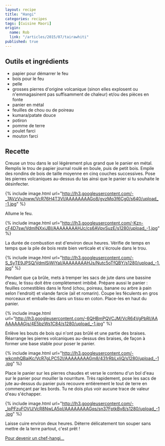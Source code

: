 ```yaml
---
layout: recipe
title: "Hangi"
categories: recipes
tags: [Cuisine Maori]
origin: 
  name: Rob
  link: "/articles/2015/07/tairawhiti"
published: true
---
```


## Outils et ingrédients

- papier pour démarrer le feu
- bois pour le feu
- pelle
- grosses pierres d'origine volcanique (sinon elles explosent ou n'emmagasinent pas suffisamment de chaleur) et/ou des pièces en fonte
- panier en métal
- feuilles de chou ou de poireau
- kumara/patate douce
- potiron 
- pomme de terre
- poulet farci
- mouton farci

## Recette

Creuse un trou dans le sol légèrement plus grand que le panier en métal.
Remplis le trou de papier journal roulé en boule, puis de petit bois.
Empile des rondins de bois de taille moyenne en cinq couches successives.
Pose les pierres volcaniques au-dessus du tas ainsi que le panier si tu souhaite le désinfecter.

{% include image.html url="http://lh3.googleusercontent.com/-_7AVzVvJnww/VcR76H4T3VI/AAAAAAAAGo8/gvzMq3f6Cg0/s640/upload_-1.jpg" %}

Allume le feu.

{% include image.html url="http://lh3.googleusercontent.com/-Kzn-cF4D7sw/VdmINXxiJBI/AAAAAAAAHJc/cs6AVpvSuzE/s1280/upload_-1.jpg" %}

La durée de combustion est d'environ deux heures. Vérifie de temps en temps que la pile de bois reste bien verticale et s'écroule dans le trou. 

{% include image.html url="http://lh3.googleusercontent.com/-S_SyTE9JPSQ/VdmISiWiYaI/AAAAAAAAHJs/Nutc5oTfQBY/s1280/upload_-1.jpg" %}

Pendant que ça brûle, mets à tremper les sacs de jute dans une bassine d'eau, le tissu doit être complètement imbibé. Prépare aussi le panier : feuilles comestibles dans le fond (chou, poireau, banane ou arbre à pain selon l'endroit) et viande farcie (ail et romarin). Coupe les féculents en gros morceaux et emballe-les dans un tissu en coton. Place-les en haut du panier.

{% include image.html url="http://lh3.googleusercontent.com/-6QHBmPQVCJM/VcR64VgPbRI/AAAAAAAAGjs/4E5bzWs1C84/s1280/upload_-1.jpg" %}

Enlève les bouts de bois qui n'ont pas brûlé et une partie des braises. Réarrange les pierres volcaniques au-dessus des braises, de façon à former une base stable pour poser le panier.

{% include image.html url="http://lh3.googleusercontent.com/-wkcmhQBaiKc/VcR7gLPC52I/AAAAAAAAGm8/431rRbLxliQ/s1280/upload_-1.jpg" %}

Place le panier sur les pierres chaudes et verse le contenu d'un bol d'eau sur le panier pour mouiller la nourriture. Très rapidement, pose les sacs de jute au-dessus du panier puis recouvre entièrement le tout de terre en commençant par les bords. Tu ne dois plus voir aucune trace de valeur d'eau s'échapper.

{% include image.html url="http://lh3.googleusercontent.com/-_lpPFzuFOVU/VcR8NwLA5pI/AAAAAAAAGqs/sn37FptkBv8/s1280/upload_-1.jpg" %}

Laisse cuire environ deux heures.
Déterre délicatement ton souper sans mettre de la terre partout, c'est prêt !


[Pour devenir un chef-hangi...](http://www.maori.cl/Hangi.htm)
